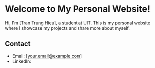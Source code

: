 # Welcome to My Personal Website!

Hi, I'm [Tran Trung Hieu], a student at UIT. This is my personal website where I showcase my projects and share more about myself.
## Contact
- Email: [your.email@example.com]
- LinkedIn: [](https://www.linkedin.com/in/trung-hi%E1%BA%BFu-tr%E1%BA%A7n-185930325/)
